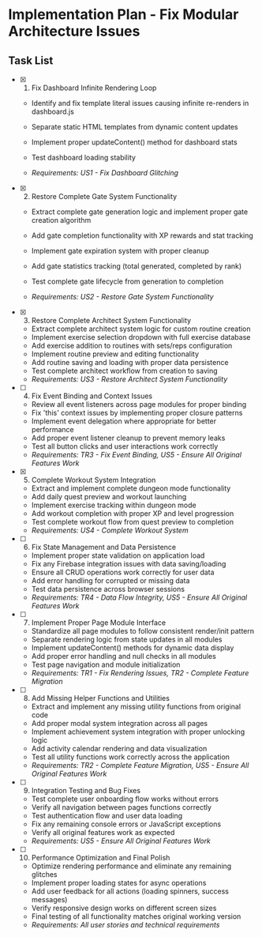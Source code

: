 # Implementation Plan - Fix Modular Architecture Issues

## Task List

- [x] 1. Fix Dashboard Infinite Rendering Loop



  - Identify and fix template literal issues causing infinite re-renders in dashboard.js
  - Separate static HTML templates from dynamic content updates
  - Implement proper updateContent() method for dashboard stats
  - Test dashboard loading stability












  - _Requirements: US1 - Fix Dashboard Glitching_

- [x] 2. Restore Complete Gate System Functionality

  - Extract complete gate generation logic and implement proper gate creation algorithm
  - Add gate completion functionality with XP rewards and stat tracking



  - Implement gate expiration system with proper cleanup
  - Add gate statistics tracking (total generated, completed by rank)
  - Test complete gate lifecycle from generation to completion



  - _Requirements: US2 - Restore Gate System Functionality_

- [x] 3. Restore Complete Architect System Functionality



  - Extract complete architect system logic for custom routine creation
  - Implement exercise selection dropdown with full exercise database
  - Add exercise addition to routines with sets/reps configuration
  - Implement routine preview and editing functionality
  - Add routine saving and loading with proper data persistence
  - Test complete architect workflow from creation to saving
  - _Requirements: US3 - Restore Architect System Functionality_




- [ ] 4. Fix Event Binding and Context Issues
  - Review all event listeners across page modules for proper binding
  - Fix 'this' context issues by implementing proper closure patterns
  - Implement event delegation where appropriate for better performance
  - Add proper event listener cleanup to prevent memory leaks
  - Test all button clicks and user interactions work correctly
  - _Requirements: TR3 - Fix Event Binding, US5 - Ensure All Original Features Work_

- [x] 5. Complete Workout System Integration



  - Extract and implement complete dungeon mode functionality
  - Add daily quest preview and workout launching
  - Implement exercise tracking within dungeon mode
  - Add workout completion with proper XP and level progression
  - Test complete workout flow from quest preview to completion
  - _Requirements: US4 - Complete Workout System_

- [ ] 6. Fix State Management and Data Persistence
  - Implement proper state validation on application load
  - Fix any Firebase integration issues with data saving/loading
  - Ensure all CRUD operations work correctly for user data
  - Add error handling for corrupted or missing data
  - Test data persistence across browser sessions
  - _Requirements: TR4 - Data Flow Integrity, US5 - Ensure All Original Features Work_

- [ ] 7. Implement Proper Page Module Interface
  - Standardize all page modules to follow consistent render/init pattern
  - Separate rendering logic from state updates in all modules
  - Implement updateContent() methods for dynamic data display
  - Add proper error handling and null checks in all modules
  - Test page navigation and module initialization
  - _Requirements: TR1 - Fix Rendering Issues, TR2 - Complete Feature Migration_

- [ ] 8. Add Missing Helper Functions and Utilities
  - Extract and implement any missing utility functions from original code
  - Add proper modal system integration across all pages
  - Implement achievement system integration with proper unlocking logic
  - Add activity calendar rendering and data visualization
  - Test all utility functions work correctly across the application
  - _Requirements: TR2 - Complete Feature Migration, US5 - Ensure All Original Features Work_

- [ ] 9. Integration Testing and Bug Fixes
  - Test complete user onboarding flow works without errors
  - Verify all navigation between pages functions correctly
  - Test authentication flow and user data loading
  - Fix any remaining console errors or JavaScript exceptions
  - Verify all original features work as expected
  - _Requirements: US5 - Ensure All Original Features Work_

- [ ] 10. Performance Optimization and Final Polish
  - Optimize rendering performance and eliminate any remaining glitches
  - Implement proper loading states for async operations
  - Add user feedback for all actions (loading spinners, success messages)
  - Verify responsive design works on different screen sizes
  - Final testing of all functionality matches original working version
  - _Requirements: All user stories and technical requirements_
